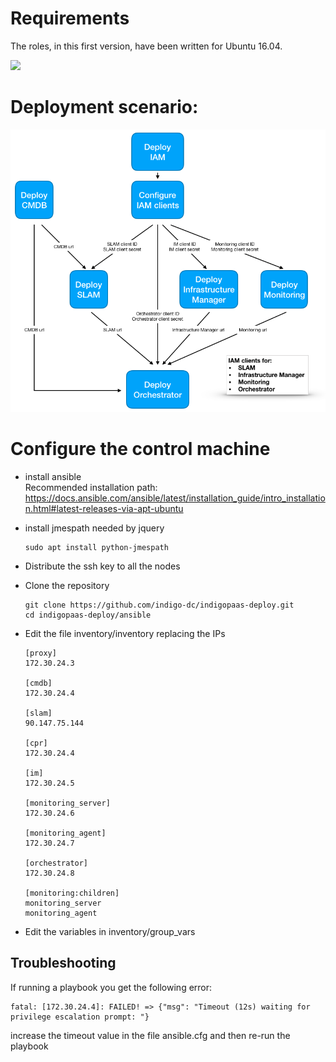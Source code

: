 # Requirements

The roles, in this first version, have been written for Ubuntu 16.04.

![](https://img.shields.io/badge/tested%20with-ansible%202.8.6-green.svg)

# Deployment scenario:

![](doc/images/paas_deployment_schema.png)

# Configure the control machine

- install ansible <br>Recommended installation path: https://docs.ansible.com/ansible/latest/installation_guide/intro_installation.html#latest-releases-via-apt-ubuntu

- install jmespath needed by jquery
  ````
  sudo apt install python-jmespath
  ````

- Distribute the ssh key to all the nodes

- Clone the repository
  ````
  git clone https://github.com/indigo-dc/indigopaas-deploy.git
  cd indigopaas-deploy/ansible
  ````

- Edit the file inventory/inventory replacing the IPs

  ````
  [proxy]
  172.30.24.3

  [cmdb]
  172.30.24.4

  [slam]
  90.147.75.144

  [cpr]
  172.30.24.4

  [im]
  172.30.24.5

  [monitoring_server]
  172.30.24.6

  [monitoring_agent]
  172.30.24.7

  [orchestrator]
  172.30.24.8

  [monitoring:children]
  monitoring_server
  monitoring_agent

  ````

- Edit the variables in inventory/group_vars

## Troubleshooting

If running a playbook you get the following error:

```
fatal: [172.30.24.4]: FAILED! => {"msg": "Timeout (12s) waiting for privilege escalation prompt: "}
```

increase the timeout value in the file ansible.cfg and then re-run the playbook




  
